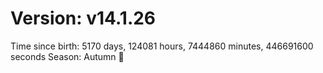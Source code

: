 # Version: v14.1.26
Time since birth: 5170 days, 124081 hours, 7444860 minutes, 446691600 seconds
Season: Autumn 🍁
